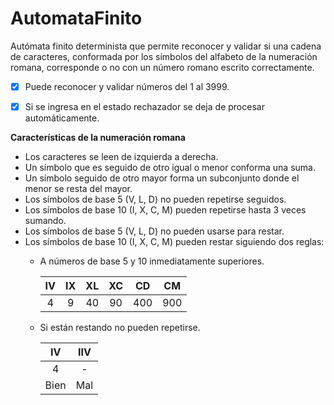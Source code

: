 # AutomataFinito
Autómata finito determinista que permite reconocer y validar si una cadena de caracteres, conformada por los símbolos del alfabeto de la numeración romana, corresponde o no con un número romano escrito correctamente.

- [x] Puede reconocer y validar números del 1 al 3999.
- [x] Si se ingresa en el estado rechazador se deja de procesar automáticamente.


**Características de la numeración romana**
- Los caracteres se leen de izquierda a derecha.
- Un símbolo que es seguido de otro igual o menor conforma una suma.
- Un símbolo seguido de otro mayor forma un subconjunto donde el menor se resta del mayor.
- Los símbolos de base 5 (V, L, D) no pueden repetirse seguidos.
- Los símbolos de base 10 (I, X, C, M) pueden repetirse hasta 3 veces sumando.
- Los símbolos de base 5 (V, L, D) no pueden usarse para restar.
- Los símbolos de base 10 (I, X, C, M) pueden restar siguiendo dos reglas:
	- A números de base 5 y 10 inmediatamente superiores.
		
		| IV | IX | XL | XC | CD | CM |
		| :---: | :---: | :---: | :---: | :---: | :---: |
		| 4 | 9 | 40 | 90 | 400 | 900 |
		
	- Si están restando no pueden repetirse.
		
		| IV | IIV |
		| :---: | :---: |
		| 4 | - |
		| Bien | Mal |
